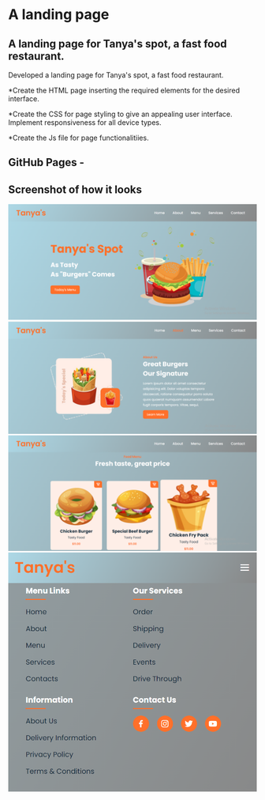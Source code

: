 # A landing page

## A landing page for Tanya's spot, a fast food restaurant.

Developed a landing page for Tanya's spot, a fast food restaurant.

\*Create the HTML page inserting the required elements for the desired interface.

\*Create the CSS for page styling to give an appealing user interface. Implement responsiveness for all device types.

\*Create the Js file for page functionalitiies.

## GitHub Pages -

## Screenshot of how it looks

<img src="/screenshots/screenshot1.png" alt="image" />
    <img src="/screenshots/screenshot2.png" alt="image" />
    <img src="/screenshots/screenshot3.png" alt="image" />
    <img src="/screenshots/screenshot4.png" alt="image" />
